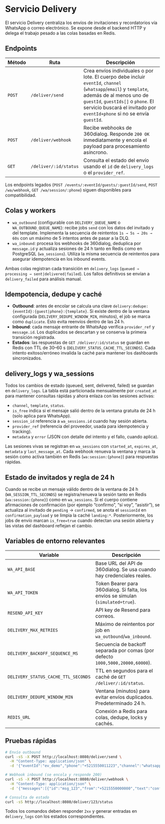 # Servicio Delivery

El servicio Delivery centraliza los envíos de invitaciones y recordatorios vía WhatsApp o correo electrónico. Se expone desde el backend HTTP y delega el trabajo pesado a las colas basadas en Redis.

## Endpoints

| Método | Ruta | Descripción |
| --- | --- | --- |
| `POST` | `/deliver/send` | Crea envíos individuales o por lote. El cuerpo debe incluir `eventId`, `channel` (`whatsapp`/`email`) y `template`, además de al menos uno de `guestId`, `guestIds[]` o `phone`. El servicio buscará el invitado por `eventId+phone` si no se envía `guestId`. |
| `POST` | `/deliver/webhook` | Recibe webhooks de 360dialog. Responde `200 OK` inmediatamente y encola el payload para procesamiento asíncrono. |
| `GET` | `/deliver/:id/status` | Consulta el estado del envío usando el `id` de `delivery_logs` o el `provider_ref`. |

Los endpoints legados (`POST /events/:eventId/guests/:guestId/send`, `POST /wa/webhook`, `GET /wa/session/:phone`) siguen disponibles para compatibilidad.

## Colas y workers

- `wa_outbound` (configurable con `DELIVERY_QUEUE_NAME` o `WA_OUTBOUND_QUEUE_NAME`): recibe jobs `send` con los datos del invitado y del template. Implementa la secuencia de reintentos `1s → 5s → 20s → 60s` con un máximo de 5 intentos antes de pasar a la DLQ.
- `wa_inbound`: procesa los webhooks de 360dialog, deduplica por `message.id` y actualiza sesiones de 24 h tanto en Redis como en PostgreSQL (`wa_sessions`). Utiliza la misma secuencia de reintentos para asegurar idempotencia en los inbound events.

Ambas colas registran cada transición en `delivery_logs` (`queued → processing → sent|delivered|failed`). Los fallos definitivos se envían a `delivery_failed` para análisis manual.

## Idempotencia, dedupe y caché

- **Outbound**: antes de encolar se calcula una clave `delivery:dedupe:{eventId}:{guest|phone}:{template}`. Si existe dentro de la ventana configurada (`DELIVERY_DEDUPE_WINDOW_MIN`, minutos), el job se marca como `duplicate`. Esto evita reenvíos dentro de las 24 h.
- **Inbound**: cada mensaje entrante de WhatsApp verifica `provider_ref` y `message.id`. Los duplicados se descartan y se conserva la primera transición registrada.
- **Estados**: las respuestas de `GET /deliver/:id/status` se guardan en Redis con TTL de 30–60 s (`DELIVERY_STATUS_CACHE_TTL_SECONDS`). Cada intento exitoso/erróneo invalida la caché para mantener los dashboards sincronizados.

## delivery_logs y wa_sessions

Todos los cambios de estado (queued, sent, delivered, failed) se guardan en `delivery_logs`. La tabla está particionada mensualmente por `created_at` para mantener consultas rápidas y ahora enlaza con las sesiones activas:

- `channel`, `template`, `status`.
- `is_free` indica si el mensaje salió dentro de la ventana gratuita de 24 h (solo aplica para WhatsApp).
- `session_id` referencia a `wa_sessions.id` cuando hay sesión abierta.
- `provider_ref` (referencia del proveedor, usada para idempotencia y tracking).
- `metadata` y `error` (JSON con detalle del intento y el fallo, cuando aplica).

Las sesiones vivas se registran en `wa_sessions` con `started_at`, `expires_at`, `metadata` y `last_message_at`. Cada webhook renueva la ventana y marca la sesión como activa también en Redis (`wa:session:{phone}`) para respuestas rápidas.

## Estado de invitados y regla de 24 h

Cuando se recibe un mensaje válido dentro de la ventana de 24 h (`WA_SESSION_TTL_SECONDS`) se registra/renueva la sesión tanto en Redis (`wa:session:{phone}`) como en `wa_sessions`. Si el cuerpo contiene afirmaciones de confirmación (por ejemplo “confirmo”, “sí voy”, “asistir”), se actualiza al invitado de `pending` → `confirmed`, se anota el `sessionId` en `confirmation_payload` y se limpia la caché `landing:*`. Posteriormente, los jobs de envío marcan `is_free=true` cuando detectan una sesión abierta y las vistas del dashboard reflejan el cambio.

## Variables de entorno relevantes

| Variable | Descripción |
| --- | --- |
| `WA_API_BASE` | Base URL del API de 360dialog. Se usa cuando hay credenciales reales. |
| `WA_API_TOKEN` | Token Bearer para 360dialog. Si falta, los envíos se simulan (`simulated=true`). |
| `RESEND_API_KEY` | API key de Resend para correos. |
| `DELIVERY_MAX_RETRIES` | Máximo de reintentos por job en `wa_outbound`/`wa_inbound`. |
| `DELIVERY_BACKOFF_SEQUENCE_MS` | Secuencia de backoff separada por comas (por defecto `1000,5000,20000,60000`). |
| `DELIVERY_STATUS_CACHE_TTL_SECONDS` | TTL en segundos para el caché de `GET /deliver/:id/status`. |
| `DELIVERY_DEDUPE_WINDOW_MIN` | Ventana (minutos) para evitar envíos duplicados. Predeterminado 24 h. |
| `REDIS_URL` | Conexión a Redis para colas, dedupe, locks y cachés. |

## Pruebas rápidas

```bash
# Envío outbound
curl -sS -X POST http://localhost:8080/deliver/send \
  -H "Content-Type: application/json" \
  -d '{"eventId":"ev_demo","phone":"+5215550011223","channel":"whatsapp","template":"invite"}'

# Webhook inbound (se encola y responde 200)
curl -sS -X POST http://localhost:8080/deliver/webhook \
  -H "Content-Type: application/json" \
  -d '{"messages":[{"id":"msg_123","from":"+5215550000000","text":"confirm"}]}'

# Consulta de estado
curl -sS http://localhost:8080/deliver/123/status
```

Todos los comandos deben responder `2xx` y generar entradas en `delivery_logs` con los estados correspondientes.
